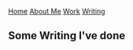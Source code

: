 [Home](index.md) [About Me](../about.md) [Work](../work/index.md) [Writing](../writing/index.md)

## Some Writing I've done
